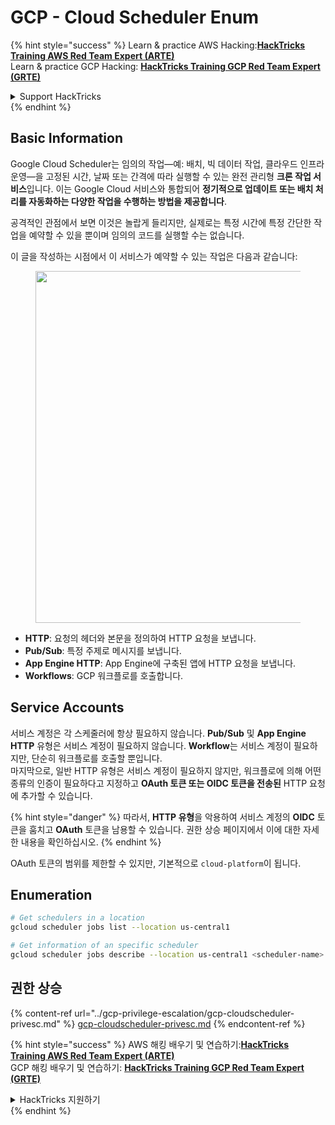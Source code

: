 # GCP - Cloud Scheduler Enum

{% hint style="success" %}
Learn & practice AWS Hacking:<img src="../../../.gitbook/assets/image (1) (1) (1) (1).png" alt="" data-size="line">[**HackTricks Training AWS Red Team Expert (ARTE)**](https://training.hacktricks.xyz/courses/arte)<img src="../../../.gitbook/assets/image (1) (1) (1) (1).png" alt="" data-size="line">\
Learn & practice GCP Hacking: <img src="../../../.gitbook/assets/image (2) (1).png" alt="" data-size="line">[**HackTricks Training GCP Red Team Expert (GRTE)**<img src="../../../.gitbook/assets/image (2) (1).png" alt="" data-size="line">](https://training.hacktricks.xyz/courses/grte)

<details>

<summary>Support HackTricks</summary>

* Check the [**subscription plans**](https://github.com/sponsors/carlospolop)!
* **Join the** 💬 [**Discord group**](https://discord.gg/hRep4RUj7f) or the [**telegram group**](https://t.me/peass) or **follow** us on **Twitter** 🐦 [**@hacktricks\_live**](https://twitter.com/hacktricks_live)**.**
* **Share hacking tricks by submitting PRs to the** [**HackTricks**](https://github.com/carlospolop/hacktricks) and [**HackTricks Cloud**](https://github.com/carlospolop/hacktricks-cloud) github repos.

</details>
{% endhint %}

## Basic Information

Google Cloud Scheduler는 임의의 작업—예: 배치, 빅 데이터 작업, 클라우드 인프라 운영—을 고정된 시간, 날짜 또는 간격에 따라 실행할 수 있는 완전 관리형 **크론 작업 서비스**입니다. 이는 Google Cloud 서비스와 통합되어 **정기적으로 업데이트 또는 배치 처리를 자동화하는 다양한 작업을 수행하는 방법을 제공합니다**.

공격적인 관점에서 보면 이것은 놀랍게 들리지만, 실제로는 특정 시간에 특정 간단한 작업을 예약할 수 있을 뿐이며 임의의 코드를 실행할 수는 없습니다.

이 글을 작성하는 시점에서 이 서비스가 예약할 수 있는 작업은 다음과 같습니다:

<figure><img src="../../../.gitbook/assets/image (347).png" alt="" width="563"><figcaption></figcaption></figure>

* **HTTP**: 요청의 헤더와 본문을 정의하여 HTTP 요청을 보냅니다.
* **Pub/Sub**: 특정 주제로 메시지를 보냅니다.
* **App Engine HTTP**: App Engine에 구축된 앱에 HTTP 요청을 보냅니다.
* **Workflows**: GCP 워크플로를 호출합니다.

## Service Accounts

서비스 계정은 각 스케줄러에 항상 필요하지 않습니다. **Pub/Sub** 및 **App Engine HTTP** 유형은 서비스 계정이 필요하지 않습니다. **Workflow**는 서비스 계정이 필요하지만, 단순히 워크플로를 호출할 뿐입니다.\
마지막으로, 일반 HTTP 유형은 서비스 계정이 필요하지 않지만, 워크플로에 의해 어떤 종류의 인증이 필요하다고 지정하고 **OAuth 토큰 또는 OIDC 토큰을 전송된** HTTP 요청에 추가할 수 있습니다.

{% hint style="danger" %}
따라서, **HTTP 유형**을 악용하여 서비스 계정의 **OIDC** 토큰을 훔치고 **OAuth** 토큰을 남용할 수 있습니다. 권한 상승 페이지에서 이에 대한 자세한 내용을 확인하십시오.
{% endhint %}

OAuth 토큰의 범위를 제한할 수 있지만, 기본적으로 `cloud-platform`이 됩니다.

## Enumeration
```bash
# Get schedulers in a location
gcloud scheduler jobs list --location us-central1

# Get information of an specific scheduler
gcloud scheduler jobs describe --location us-central1 <scheduler-name>
```
## 권한 상승

{% content-ref url="../gcp-privilege-escalation/gcp-cloudscheduler-privesc.md" %}
[gcp-cloudscheduler-privesc.md](../gcp-privilege-escalation/gcp-cloudscheduler-privesc.md)
{% endcontent-ref %}

{% hint style="success" %}
AWS 해킹 배우기 및 연습하기:<img src="../../../.gitbook/assets/image (1) (1) (1) (1).png" alt="" data-size="line">[**HackTricks Training AWS Red Team Expert (ARTE)**](https://training.hacktricks.xyz/courses/arte)<img src="../../../.gitbook/assets/image (1) (1) (1) (1).png" alt="" data-size="line">\
GCP 해킹 배우기 및 연습하기: <img src="../../../.gitbook/assets/image (2) (1).png" alt="" data-size="line">[**HackTricks Training GCP Red Team Expert (GRTE)**<img src="../../../.gitbook/assets/image (2) (1).png" alt="" data-size="line">](https://training.hacktricks.xyz/courses/grte)

<details>

<summary>HackTricks 지원하기</summary>

* [**구독 계획**](https://github.com/sponsors/carlospolop) 확인하기!
* **💬 [**Discord 그룹**](https://discord.gg/hRep4RUj7f) 또는 [**텔레그램 그룹**](https://t.me/peass)에 참여하거나 **Twitter** 🐦 [**@hacktricks\_live**](https://twitter.com/hacktricks_live)**를 팔로우하세요.**
* **[**HackTricks**](https://github.com/carlospolop/hacktricks) 및 [**HackTricks Cloud**](https://github.com/carlospolop/hacktricks-cloud) 깃허브 리포지토리에 PR을 제출하여 해킹 팁을 공유하세요.**

</details>
{% endhint %}
